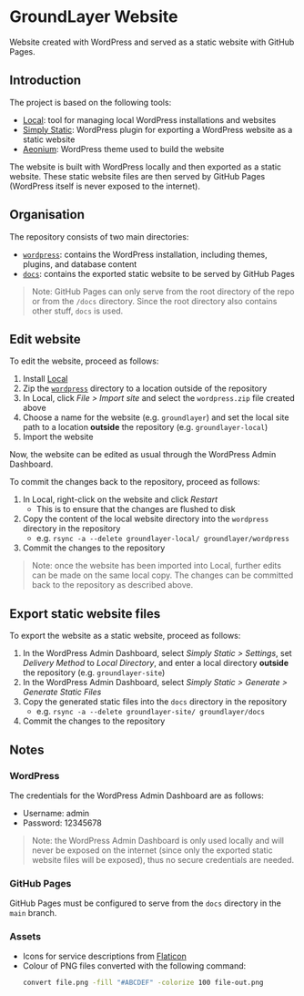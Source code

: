 # GroundLayer Website

Website created with WordPress and served as a static website with GitHub Pages.

## Introduction

The project is based on the following tools:

- [Local](https://localwp.com/): tool for managing local WordPress installations and websites
- [Simply Static](https://wordpress.org/plugins/simply-static/): WordPress plugin for exporting a WordPress website as a static website
- [Aeonium](https://wordpress.org/themes/aeonium/): WordPress theme used to build the website

The website is built with WordPress locally and then exported as a static website. These static website files are then served by GitHub Pages (WordPress itself is never exposed to the internet).

## Organisation

The repository consists of two main directories:

- [`wordpress`](wordpress): contains the WordPress installation, including themes, plugins, and database content
- [`docs`](docs): contains the exported static website to be served by GitHub Pages

> Note: GitHub Pages can only serve from the root directory of the repo or from the `/docs` directory. Since the root directory also contains other stuff, `docs` is used.

## Edit website

To edit the website, proceed as follows:

1. Install [Local](https://localwp.com/)
1. Zip the [`wordpress`](wordpress) directory to a location outside of the repository
1. In Local, click _File > Import site_ and select the `wordpress.zip` file created above
1. Choose a name for the website (e.g. `groundlayer`) and set the local site path to a location **outside** the repository (e.g. `groundlayer-local`)
1. Import the website

Now, the website can be edited as usual through the WordPress Admin Dashboard.

To commit the changes back to the repository, proceed as follows:

1. In Local, right-click on the website and click _Restart_
    - This is to ensure that the changes are flushed to disk
1. Copy the content of the local website directory into the `wordpress` directory in the repository
    - e.g. `rsync -a --delete groundlayer-local/ groundlayer/wordpress`
1. Commit the changes to the repository

> Note: once the website has been imported into Local, further edits can be made on the same local copy. The changes can be committed back to the repository as described above.

## Export static website files

To export the website as a static website, proceed as follows:

1. In the WordPress Admin Dashboard, select _Simply Static > Settings_, set _Delivery Method_ to _Local Directory_, and enter a local directory **outside** the repository (e.g. `groundlayer-site`)
1. In the WordPress Admin Dashboard, select _Simply Static > Generate > Generate Static Files_ 
1. Copy the generated static files into the `docs` directory in the repository
    - e.g. `rsync -a --delete groundlayer-site/ groundlayer/docs`
1. Commit the changes to the repository

## Notes

### WordPress

The credentials for the WordPress Admin Dashboard are as follows:

- Username: admin
- Password: 12345678

> Note: the WordPress Admin Dashboard is only used locally and will never be exposed on the internet (since only the exported static website files will be exposed), thus no secure credentials are needed.

### GitHub Pages

GitHub Pages must be configured to serve from the `docs` directory in the `main` branch.

### Assets

- Icons for service descriptions from [Flaticon](https://www.flaticon.com/packs/engineering-165)
- Colour of PNG files converted with the following command:
    ```bash
    convert file.png -fill "#ABCDEF" -colorize 100 file-out.png
    ```
